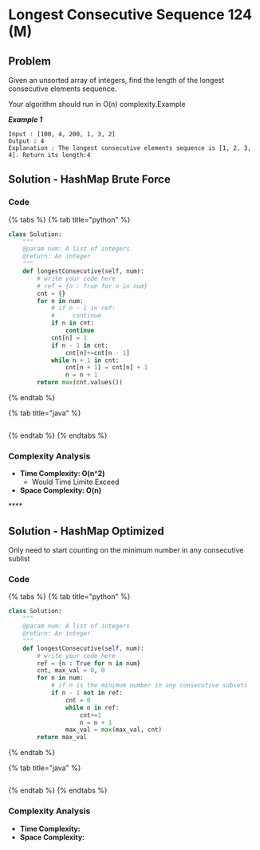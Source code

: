 # Longest Consecutive Sequence 124 \(M\)

## Problem

Given an unsorted array of integers, find the length of the longest consecutive elements sequence.

Your algorithm should run in O\(n\) complexity.Example

_**Example 1**_

```text
Input : [100, 4, 200, 1, 3, 2]
Output : 4
Explanation : The longest consecutive elements sequence is [1, 2, 3, 4]. Return its length:4
```

## Solution - HashMap Brute Force

### Code

{% tabs %}
{% tab title="python" %}
```python
class Solution:
    """
    @param num: A list of integers
    @return: An integer
    """
    def longestConsecutive(self, num):
        # write your code here
        # ref = {n : True for n in num}
        cnt = {}
        for n in num:
            # if n - 1 in ref:
            #     continue
            if n in cnt:
                continue
            cnt[n] = 1
            if n - 1 in cnt:
                cnt[n]+=cnt[n - 1]
            while n + 1 in cnt:
                cnt[n + 1] = cnt[n] + 1
                n = n + 1
        return max(cnt.values())
```
{% endtab %}

{% tab title="java" %}
```

```
{% endtab %}
{% endtabs %}

### Complexity Analysis

* **Time Complexity: O\(n^2\)**
  * Would Time Limite Exceed
* **Space Complexity: O\(n\)**

\*\*\*\*

## Solution - HashMap Optimized 

Only need to start counting on the minimum number in any consecutive sublist

### Code

{% tabs %}
{% tab title="python" %}
```python
class Solution:
    """
    @param num: A list of integers
    @return: An integer
    """
    def longestConsecutive(self, num):
        # write your code here
        ref = {n : True for n in num}
        cnt, max_val = 0, 0
        for n in num:
            # if n is the minimum number in any consecutive subsets
            if n - 1 not in ref:
                cnt = 0
                while n in ref:
                    cnt+=1
                    n = n + 1
                max_val = max(max_val, cnt)
        return max_val
```
{% endtab %}

{% tab title="java" %}
```

```
{% endtab %}
{% endtabs %}

### Complexity Analysis

* **Time Complexity:**
* **Space Complexity:**

